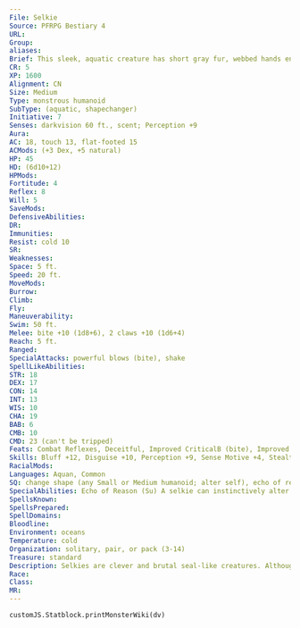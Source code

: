 ```yaml
---
File: Selkie
Source: PFRPG Bestiary 4
URL: 
Group: 
aliases: 
Brief: This sleek, aquatic creature has short gray fur, webbed hands ending in sharp claws, and a mouth full of pointed teeth.
CR: 5
XP: 1600
Alignment: CN
Size: Medium
Type: monstrous humanoid
SubType: (aquatic, shapechanger)
Initiative: 7
Senses: darkvision 60 ft., scent; Perception +9
Aura: 
AC: 18, touch 13, flat-footed 15
ACMods: (+3 Dex, +5 natural)
HP: 45
HD: (6d10+12)
HPMods: 
Fortitude: 4
Reflex: 8
Will: 5
SaveMods: 
DefensiveAbilities: 
DR: 
Immunities: 
Resist: cold 10
SR: 
Weaknesses: 
Space: 5 ft.
Speed: 20 ft.
MoveMods: 
Burrow: 
Climb: 
Fly: 
Maneuverability: 
Swim: 50 ft.
Melee: bite +10 (1d8+6), 2 claws +10 (1d6+4)
Reach: 5 ft.
Ranged: 
SpecialAttacks: powerful blows (bite), shake
SpellLikeAbilities: 
STR: 18
DEX: 17
CON: 14
INT: 13
WIS: 10
CHA: 19
BAB: 6
CMB: 10
CMD: 23 (can't be tripped)
Feats: Combat Reflexes, Deceitful, Improved CriticalB (bite), Improved Initiative
Skills: Bluff +12, Disguise +10, Perception +9, Sense Motive +4, Stealth +10, Swim +21
RacialMods: 
Languages: Aquan, Common
SQ: change shape (any Small or Medium humanoid; alter self), echo of reason, hold breath
SpecialAbilities: Echo of Reason (Su) A selkie can instinctively alter the intonation of its voice to make anything it says sound more pleasing to those who understand it. When using the Bluff skill, a selkie treats its lies as one step more believable for the purposes of bonuses or penalties on the check.  Shake (Ex) On a successful critical hit with its bite attack, a selkie automatically violently shakes a Large or smaller target. The target must succeed at a DC 15 Fortitude save or it is dazed for 1 round. Even on a successful save, the target still takes a -2 penalty on all attack rolls and skill checks for the next 2 rounds. The save DC is Constitution-based.
SpellsKnown: 
SpellsPrepared: 
SpellDomains: 
Bloodline: 
Environment: oceans
Temperature: cold
Organization: solitary, pair, or pack (3-14)
Treasure: standard
Description: Selkies are clever and brutal seal-like creatures. Although capable predators, selkies are best known for their shapechanging ability, which allows them to come ashore in the guise of land dwellers and even live among other races before luring their prey beneath the waves to drown. In its natural form, a selkie has webbed, clawed hands and a muscular trunk ending in broad flippers. A selkie's head is a blend of human and seal, with large eyes and a mouth full of curved teeth. Selkies grow to a length of 6-1/2 feet, but can weigh up to 300 pounds. Selkies typically live up to 75 years. Most selkies use their shapechanging abilities for mischief. A favorite selkie tactic is to take the shape of a young woman or child and then pretend to be drowning, reverting to its natural form when a person approaches. Selkies are solitary for most of their lives. Males and females come together brief ly during their spring mating season, and thereafter each female finds a secluded cave or beach to birth a single pup, which is abandoned after 2 to 3 years. Younger selkies then form packs with others of their kind until they can strike out on their own. Some selkies live among humanoids to assuage their loneliness, and may marry land dwellers. Offspring from these marriages resemble their non-selkie parents but have a yearning for the sea.
Race: 
Class: 
MR: 
---
```

```dataviewjs
customJS.Statblock.printMonsterWiki(dv)
```
